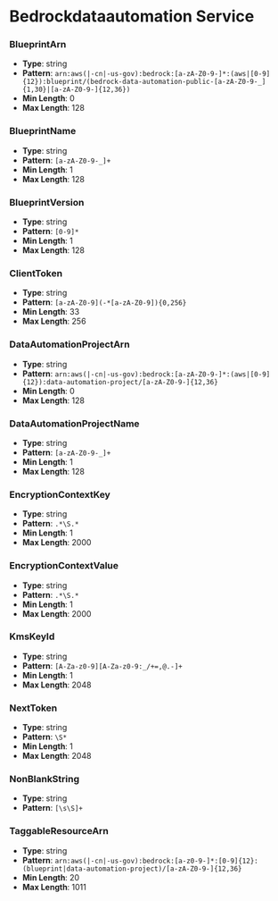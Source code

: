 # Bedrockdataautomation Service

### BlueprintArn
- **Type**: string
- **Pattern**: `arn:aws(|-cn|-us-gov):bedrock:[a-zA-Z0-9-]*:(aws|[0-9]{12}):blueprint/(bedrock-data-automation-public-[a-zA-Z0-9-_]{1,30}|[a-zA-Z0-9-]{12,36})`
- **Min Length**: 0
- **Max Length**: 128

### BlueprintName
- **Type**: string
- **Pattern**: `[a-zA-Z0-9-_]+`
- **Min Length**: 1
- **Max Length**: 128

### BlueprintVersion
- **Type**: string
- **Pattern**: `[0-9]*`
- **Min Length**: 1
- **Max Length**: 128

### ClientToken
- **Type**: string
- **Pattern**: `[a-zA-Z0-9](-*[a-zA-Z0-9]){0,256}`
- **Min Length**: 33
- **Max Length**: 256

### DataAutomationProjectArn
- **Type**: string
- **Pattern**: `arn:aws(|-cn|-us-gov):bedrock:[a-zA-Z0-9-]*:(aws|[0-9]{12}):data-automation-project/[a-zA-Z0-9-]{12,36}`
- **Min Length**: 0
- **Max Length**: 128

### DataAutomationProjectName
- **Type**: string
- **Pattern**: `[a-zA-Z0-9-_]+`
- **Min Length**: 1
- **Max Length**: 128

### EncryptionContextKey
- **Type**: string
- **Pattern**: `.*\S.*`
- **Min Length**: 1
- **Max Length**: 2000

### EncryptionContextValue
- **Type**: string
- **Pattern**: `.*\S.*`
- **Min Length**: 1
- **Max Length**: 2000

### KmsKeyId
- **Type**: string
- **Pattern**: `[A-Za-z0-9][A-Za-z0-9:_/+=,@.-]+`
- **Min Length**: 1
- **Max Length**: 2048

### NextToken
- **Type**: string
- **Pattern**: `\S*`
- **Min Length**: 1
- **Max Length**: 2048

### NonBlankString
- **Type**: string
- **Pattern**: `[\s\S]+`

### TaggableResourceArn
- **Type**: string
- **Pattern**: `arn:aws(|-cn|-us-gov):bedrock:[a-z0-9-]*:[0-9]{12}:(blueprint|data-automation-project)/[a-zA-Z0-9-]{12,36}`
- **Min Length**: 20
- **Max Length**: 1011

